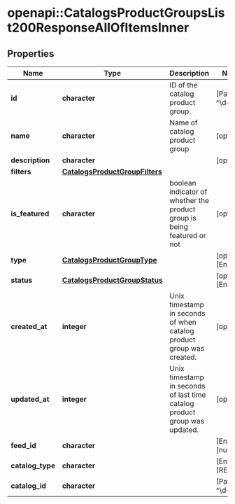 # openapi::CatalogsProductGroupsList200ResponseAllOfItemsInner


## Properties
Name | Type | Description | Notes
------------ | ------------- | ------------- | -------------
**id** | **character** | ID of the catalog product group. | [Pattern: ^\\d+$] 
**name** | **character** | Name of catalog product group | [optional] 
**description** | **character** |  | [optional] 
**filters** | [**CatalogsProductGroupFilters**](CatalogsProductGroupFilters.md) |  | 
**is_featured** | **character** | boolean indicator of whether the product group is being featured or not | [optional] 
**type** | [**CatalogsProductGroupType**](CatalogsProductGroupType.md) |  | [optional] [Enum: ] 
**status** | [**CatalogsProductGroupStatus**](CatalogsProductGroupStatus.md) |  | [optional] [Enum: ] 
**created_at** | **integer** | Unix timestamp in seconds of when catalog product group was created. | [optional] 
**updated_at** | **integer** | Unix timestamp in seconds of last time catalog product group was updated. | [optional] 
**feed_id** | **character** |  | [Enum: [null]] 
**catalog_type** | **character** |  | [Enum: [RETAIL]] 
**catalog_id** | **character** |  | [Pattern: ^\\d+$] 


